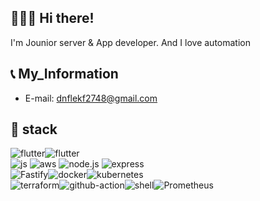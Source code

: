 ## 💁🏻‍♂️ Hi there!  
  
I'm Jounior server & App developer. And I love automation

## 📞 My_Information
- E-mail: dnflekf2748@gmail.com


      
## 🔧 stack
<img alt="flutter" src="https://img.shields.io/badge/flutter-02569B.svg?&style=for-the-badge&logo=Flutter&logoColor=white"/><img alt="flutter" src="https://img.shields.io/badge/NestJs-E0234E.svg?&style=for-the-badge&logo=nestjs&logoColor=white"/><br>
<img alt="js" src
="https://img.shields.io/badge/javascript-F7DF1E.svg?&style=for-the-badge&logo=javascript&logoColor=white"/> <img alt="aws" src
="https://img.shields.io/badge/aws-232F3E.svg?&style=for-the-badge&logo=Amazon AWS&logoColor=white"/> <img alt="node.js" src
="https://img.shields.io/badge/node.js-339933.svg?&style=for-the-badge&logo=Node.js&logoColor=white"/> <img alt="express" src
="https://img.shields.io/badge/express-000000.svg?&style=for-the-badge&logo=express&logoColor=white"/> <br> <img alt="Fastify" src
="https://img.shields.io/badge/Fastify-000000.svg?&style=for-the-badge&logo=Fastify&logoColor=white"/><img alt="docker" src
="https://img.shields.io/badge/docker-2496ED.svg?&style=for-the-badge&logo=docker&logoColor=white"/><img alt="kubernetes" src
="https://img.shields.io/badge/kubernetes-326CE5.svg?&style=for-the-badge&logo=kubernetes&logoColor=white"/><br>  <img alt="terraform" src
="https://img.shields.io/badge/terraform-7B42BC.svg?&style=for-the-badge&logo=terraform&logoColor=white"/><img alt="github-action" src
="https://img.shields.io/badge/GitHub Actions-2088FF.svg?&style=for-the-badge&logo=GitHub Actions&logoColor=white"/><img alt="shell" src
="https://img.shields.io/badge/shell-FFD500.svg?&style=for-the-badge&logo=shell&logoColor=white"/><img alt="Prometheus" src
="https://img.shields.io/badge/Prometheus-E6522C.svg?&style=for-the-badge&logo=Prometheus&logoColor=white"/>


